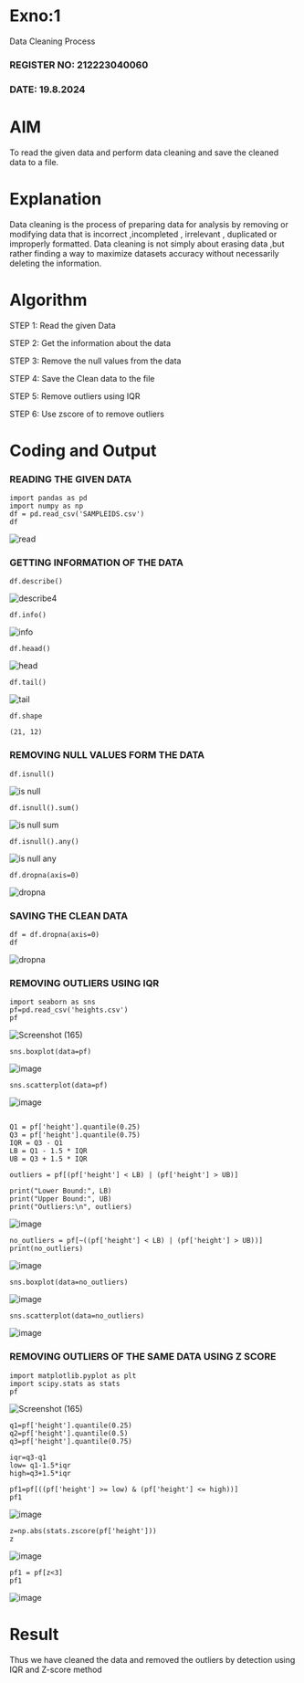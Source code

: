 # Exno:1
Data Cleaning Process

### REGISTER NO: 212223040060
### DATE: 19.8.2024

# AIM
To read the given data and perform data cleaning and save the cleaned data to a file.

# Explanation
Data cleaning is the process of preparing data for analysis by removing or modifying data that is incorrect ,incompleted , irrelevant , duplicated or improperly formatted. Data cleaning is not simply about erasing data ,but rather finding a way to maximize datasets accuracy without necessarily deleting the information.

# Algorithm
STEP 1: Read the given Data

STEP 2: Get the information about the data

STEP 3: Remove the null values from the data

STEP 4: Save the Clean data to the file

STEP 5: Remove outliers using IQR

STEP 6: Use zscore of to remove outliers

# Coding and Output
 ### READING THE GIVEN DATA
 ```
import pandas as pd
import numpy as np
df = pd.read_csv('SAMPLEIDS.csv')
df
```
![read](https://github.com/user-attachments/assets/d049f907-cfd0-4335-b3b9-464439e4b833)

### GETTING INFORMATION OF THE DATA 

```
df.describe()
```
![describe](https://github.com/user-attachments/assets/beb5f686-11bc-4794-aa7b-6ef9b1e1c992)4

```
df.info()
```

![info](https://github.com/user-attachments/assets/da2a5f9f-0988-487f-81ce-93eef92e81b0)
```
df.heaad()
```
![head](https://github.com/user-attachments/assets/de102b53-0ca9-493f-b811-91bc7e8f97b4)
```
df.tail()
```
![tail](https://github.com/user-attachments/assets/858ba30e-756d-4ed4-a398-34c35abf79f9)

```
df.shape
```
```
(21, 12)
```
### REMOVING NULL VALUES FORM THE DATA 
```
df.isnull()
```
![is null](https://github.com/user-attachments/assets/74553a9d-0c97-4a14-9de3-ecaac3960caf)

```
df.isnull().sum()
```
![is null sum](https://github.com/user-attachments/assets/50e322b2-1d19-4f6a-8083-2a4940b271a2)

```
df.isnull().any()
```
![is null any](https://github.com/user-attachments/assets/fd184f80-613a-4c51-9528-e6d9e9c4c3d7)

```
df.dropna(axis=0)
```
![dropna](https://github.com/user-attachments/assets/afbad0f5-244d-4033-be98-e2f14faa6d5b)

### SAVING THE CLEAN DATA 
```
df = df.dropna(axis=0)
df
```
![dropna](https://github.com/user-attachments/assets/23b194fe-fc59-4156-884e-3f59757d8445)

### REMOVING OUTLIERS USING IQR 
```
import seaborn as sns
pf=pd.read_csv('heights.csv')
pf
```
![Screenshot (165)](https://github.com/user-attachments/assets/465cf710-a8bb-4f75-913d-9cfbd685250e)

```
sns.boxplot(data=pf)
```
![image](https://github.com/user-attachments/assets/ae069561-4b2e-4cee-9769-83b6f2174c89)
```
sns.scatterplot(data=pf)

```
![image](https://github.com/user-attachments/assets/1170d545-0a22-4bfc-ba03-d8c12d0b043f)
```

Q1 = pf['height'].quantile(0.25)
Q3 = pf['height'].quantile(0.75)
IQR = Q3 - Q1
LB = Q1 - 1.5 * IQR
UB = Q3 + 1.5 * IQR

outliers = pf[(pf['height'] < LB) | (pf['height'] > UB)]

print("Lower Bound:", LB)
print("Upper Bound:", UB)
print("Outliers:\n", outliers)
```
![image](https://github.com/user-attachments/assets/29036b0e-3e88-4a52-9e7c-f3d4d5f38da3)

```
no_outliers = pf[~((pf['height'] < LB) | (pf['height'] > UB))]
print(no_outliers)
```
![image](https://github.com/user-attachments/assets/1a0ca7ed-d78d-4410-95c2-2413e60c6e30)

```
sns.boxplot(data=no_outliers)
```

![image](https://github.com/user-attachments/assets/5dbe39ef-f3b5-42f1-abbf-760b83669699)

```
sns.scatterplot(data=no_outliers)
```
![image](https://github.com/user-attachments/assets/048c781b-ba2e-4dd9-ae5a-02984be4fe8e)

### REMOVING OUTLIERS OF THE SAME DATA USING Z SCORE
```
import matplotlib.pyplot as plt
import scipy.stats as stats
pf
```
![Screenshot (165)](https://github.com/user-attachments/assets/465cf710-a8bb-4f75-913d-9cfbd685250e)

```
q1=pf['height'].quantile(0.25)
q2=pf['height'].quantile(0.5)
q3=pf['height'].quantile(0.75)

iqr=q3-q1
low= q1-1.5*iqr
high=q3+1.5*iqr

pf1=pf[((pf['height'] >= low) & (pf['height'] <= high))]
pf1
```
![image](https://github.com/user-attachments/assets/e14dc240-c6f4-4030-a3e1-be684893aa81)

```
z=np.abs(stats.zscore(pf['height']))
z
```
![image](https://github.com/user-attachments/assets/81c1e955-6334-4de1-a909-4dc056277dff)

```
pf1 = pf[z<3]
pf1
```
![image](https://github.com/user-attachments/assets/e14dc240-c6f4-4030-a3e1-be684893aa81)


# Result
Thus we have cleaned the data and removed the outliers by detection using IQR and Z-score method
         
